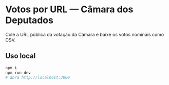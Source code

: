 # Votos por URL — Câmara dos Deputados

Cole a URL pública da votação da Câmara e baixe os votos nominais como CSV.

## Uso local
```bash
npm i
npm run dev
# abra http://localhost:3000